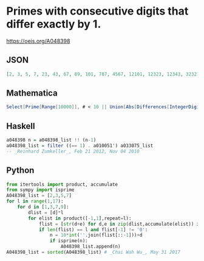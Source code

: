 # Primes with consecutive digits that differ exactly by 1\.
https://oeis.org/A048398
## JSON
```JSON
[2, 3, 5, 7, 23, 43, 67, 89, 101, 787, 4567, 12101, 12323, 12343, 32321, 32323, 34543, 54323, 56543, 56767, 76543, 78787, 78989, 210101, 212123, 234323, 234343, 432121, 432323, 432343, 434323, 454543, 456767, 654323, 654343, 678767, 678989]
```
## Mathematica
```Mathematica
Select[Prime[Range[10000]], # < 10 || Union[Abs[Differences[IntegerDigits[#]]]] == {1} &]
```
## Haskell
```Haskell
a048398 n = a048398_list !! (n-1)
a048398_list = filter ((== 1) . a010051') a033075_list
-- _Reinhard Zumkeller_, Feb 21 2012, Nov 04 2010
```
## Python
```Python
from itertools import product, accumulate
from sympy import isprime
A048398_list = [2,3,5,7]
for l in range(1,17):
    for d in [1,3,7,9]:
        dlist = [d]*l
        for elist in product([-1,1],repeat=l):
            flist = [str(d+e) for d,e in zip(dlist,accumulate(elist)) if 0 <= d+e < 10]
            if len(flist) == l and flist[-1] != '0':
                n = 10*int(''.join(flist[::-1]))+d
                if isprime(n):
                    A048398_list.append(n)
A048398_list = sorted(A048398_list) # _Chai Wah Wu_, May 31 2017
```
